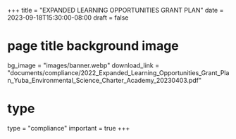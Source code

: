 +++
title = "EXPANDED LEARNING OPPORTUNITIES GRANT PLAN"
date = 2023-09-18T15:30:00-08:00
draft = false
# page title background image
bg_image = "images/banner.webp"
download_link  = "documents/compliance/2022_Expanded_Learning_Opportunities_Grant_Plan_Yuba_Environmental_Science_Charter_Academy_20230403.pdf"

# type
type = "compliance"
important = true
+++

